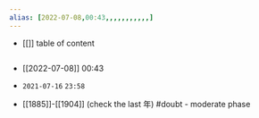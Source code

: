 ```yaml
---
alias: [2022-07-08,00:43,,,,,,,,,,,]
---
```

- [[]]
table of content
```toc
```

- [[2022-07-08]] 00:43

- `2021-07-16` `23:58`
- [[1885]]-[[1904]] (check the last 年) #doubt - moderate phase